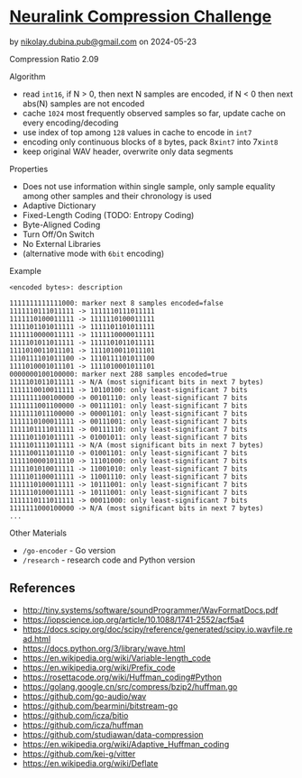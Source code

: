 # [Neuralink Compression Challenge](https://content.neuralink.com/compression-challenge/README.html)

by nikolay.dubina.pub@gmail.com on 2024-05-23

Compression Ratio 2.09

Algorithm
- read `int16`, if N > 0, then next N samples are encoded, if N < 0 then next abs(N) samples are not encoded
- cache `1024` most frequently observed samples so far, update cache on every encoding/decoding
- use index of top among `128` values in cache to encode in `int7`
- encoding only continuous blocks of `8` bytes, pack 8x`int7` into 7x`int8` 
- keep original WAV header, overwrite only data segments

Properties
- Does not use information within single sample, only sample equality among other samples and their chronology is used
- Adaptive Dictionary
- Fixed-Length Coding (TODO: Entropy Coding)
- Byte-Aligned Coding
- Turn Off/On Switch
- No External Libraries
- (alternative mode with `6bit` encoding)

Example

```
<encoded bytes>: description
```

```
1111111111111000: marker next 8 samples encoded=false
1111110111011111 -> 1111110111011111
1111110100011111 -> 1111110100011111
1111101101011111 -> 1111101101011111
1111110000011111 -> 1111110000011111
1111101011011111 -> 1111101011011111
1111010011011101 -> 1111010011011101
1110111101011100 -> 1110111101011100
1111010001011101 -> 1111010001011101
0000000100100000: marker next 288 samples encoded=true
1111101011011111 -> N/A (most significant bits in next 7 bytes)
1111110010011111 -> 10110100: only least-significant 7 bits
1111111100100000 -> 00101110: only least-significant 7 bits
1111111001100000 -> 00111101: only least-significant 7 bits
1111111011100000 -> 00001101: only least-significant 7 bits
1111110100011111 -> 00111001: only least-significant 7 bits
1111101111011111 -> 00111110: only least-significant 7 bits
1111101101011111 -> 01001011: only least-significant 7 bits
1111101111011111 -> N/A (most significant bits in next 7 bytes)
1111100111011110 -> 01001101: only least-significant 7 bits
1111100001011110 -> 11101000: only least-significant 7 bits
1111101010011111 -> 11001010: only least-significant 7 bits
1111101100011111 -> 11001110: only least-significant 7 bits
1111110100011111 -> 10111001: only least-significant 7 bits
1111110100011111 -> 10111001: only least-significant 7 bits
1111110111011111 -> 00011000: only least-significant 7 bits
1111111000100000 -> N/A (most significant bits in next 7 bytes)
...
```

Other Materials
- `/go-encoder` - Go version
- `/research` - research code and Python version

## References

* http://tiny.systems/software/soundProgrammer/WavFormatDocs.pdf
* https://iopscience.iop.org/article/10.1088/1741-2552/acf5a4
* https://docs.scipy.org/doc/scipy/reference/generated/scipy.io.wavfile.read.html
* https://docs.python.org/3/library/wave.html
* https://en.wikipedia.org/wiki/Variable-length_code
* https://en.wikipedia.org/wiki/Prefix_code
* https://rosettacode.org/wiki/Huffman_coding#Python
* https://golang.google.cn/src/compress/bzip2/huffman.go
* https://github.com/go-audio/wav
* https://github.com/bearmini/bitstream-go
* https://github.com/icza/bitio
* https://github.com/icza/huffman
* https://github.com/studiawan/data-compression
* https://en.wikipedia.org/wiki/Adaptive_Huffman_coding
* https://github.com/kei-g/vitter
* https://en.wikipedia.org/wiki/Deflate
